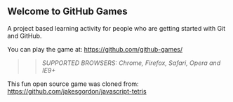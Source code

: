 ## Welcome to GitHub Games

A project based learning activity for people who are getting started with Git and GitHub.

You can play the game at: https://github.com/github-games/

>> _*SUPPORTED BROWSERS*: Chrome, Firefox, Safari, Opera and IE9+_

This fun open source game was cloned from: https://github.com/jakesgordon/javascript-tetris
